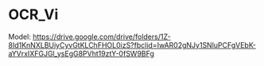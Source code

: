 # OCR_Vi

Model: https://drive.google.com/drive/folders/1Z-8Id1KnNXLBUiyCyvGtKLChFHOL0izS?fbclid=IwAR02gNJy1SNluPCFgVEbK-aYVrxIXFGJGl_ysEgG8PVht19ztY-0fSW9BFg
